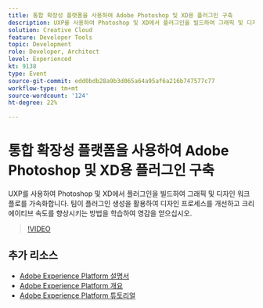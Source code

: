 ```yaml
---
title: 통합 확장성 플랫폼을 사용하여 Adobe Photoshop 및 XD용 플러그인 구축
description: UXP를 사용하여 Photoshop 및 XD에서 플러그인을 빌드하여 그래픽 및 디자인 워크플로를 가속화합니다. 팀이 플러그인 생성을 활용하여 디자인 프로세스를 개선하고 크리에이티브 속도를 향상시키는 방법을 학습하여 영감을 얻으십시오.
solution: Creative Cloud
feature: Developer Tools
topic: Development
role: Developer, Architect
level: Experienced
kt: 9138
type: Event
source-git-commit: edd0bdb28a9b3d065a64a95af6a216b747577c77
workflow-type: tm+mt
source-wordcount: '124'
ht-degree: 22%

---
```


# 통합 확장성 플랫폼을 사용하여 Adobe Photoshop 및 XD용 플러그인 구축

UXP를 사용하여 Photoshop 및 XD에서 플러그인을 빌드하여 그래픽 및 디자인 워크플로를 가속화합니다. 팀이 플러그인 생성을 활용하여 디자인 프로세스를 개선하고 크리에이티브 속도를 향상시키는 방법을 학습하여 영감을 얻으십시오.

>[!VIDEO](https://video.tv.adobe.com/v/337593/?quality=12&learn=on&hidetitle=true)

## 추가 리소스

- [Adobe Experience Platform 설명서](https://experienceleague.adobe.com/docs/experience-platform.html)
- [Adobe Experience Platform 개요](https://experienceleague.adobe.com/docs/experience-platform/landing/home.html?lang=ko)
- [Adobe Experience Platform 튜토리얼](https://experienceleague.adobe.com/docs/platform-learn/tutorials/overview.html?lang=en)
